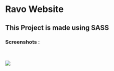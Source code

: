 <h1>Ravo Website</h1>
<h2>This Project is made using SASS</h2>
<h3>Screenshots :</h3>
<br/>
<br/>
<img src ="https://github.com/Lavkush3844/Ravo-SASS/assets/140130429/c033c684-6d94-4ba7-a7a4-163054d2a63f" />
<br/>
<br/>

